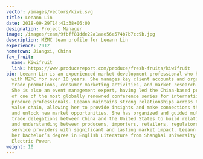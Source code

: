 ```yaml
---
vector: /images/vectors/kiwi.svg
title: Leeann Lin
date: 2018-09-29T14:41:38+06:00
designation: Project Manager
image: /images/team/9fbff81dde22a1aae56e574b7b7cc9b.jpg
description: MZMC team profile for Leeann Lin
experience: 2012
hometown: Jiangxi, China
fav_fruit:
  name: Kiwifruit
  link: https://www.producereport.com/produce/fresh-fruits/kiwifruit
bio: Leeann Lin is an experienced market development professional who has been
  with MZMC for over 10 years. She manages key client accounts and organizes
  trade promotions, consumer marketing activities, and market research projects.
  She is also an event management expert, having led the China-based production
  of one of the most globally renowned conference series for international fresh
  produce professionals. Leeann maintains strong relationships across the entire
  value chain, allowing her to provide insights and make connections that reveal
  and unlock new market opportunities. She has organized and guided multiple
  trade delegations between China and the United States to build relationships
  and understanding between producers, importers, retailers, regulators, and
  service providers with significant and lasting market impact. Leeann received
  her bachelor’s degree in English Literature from Shanghai University of
  Electric Power.
weight: 10
---
```

